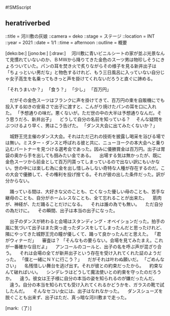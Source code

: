 #!SMSscript

## heratriverbed

::title = 河川敷の灰娘
::camera = deko
::stage = ステージ
::location = INT
::year = 2021
::date = 1/1
::time = afternoon
::outline = 概要

[deko:be:]
[jono:be:]
[:draw:]
　河川敷に青いビニルシートの家が並ぶ光景なんて見慣れていないのか、ＢＭＷから降りてきた金色のスーツ男は物珍しそうにきょろついていた。パンの耳を焚き火で炙りながらその様子を見る新井出子は「ちょっといい男だな」と物色するけれど、もう三日風呂に入っていない自分じゃ女子高生を名乗ってもきっと声を掛けてくれないだろうと直ぐに諦める。

「それうまいか？」
「食う？」
「少し」
「百万円」

　だがその金色スーツはフランクに声を掛けてきて、百万円の束を自販機にでも投入する如きの安易さで出子に渡すと、こんがり焼けたパンの耳を口に入れた。
「予想通りの味だ。悪くないが。ただ世の中の大半は予想通りなんだ。そう思うだろ、新井出子」
　どうして自分の名前を知っている？
　そんな疑問をぶつけるより早く、男はこう告げた。
「ダンス大会に出てみたくないか？」


　城野王児主催のダンス大会。それはただ己れの技術を披露し喝采を浴びる場では無い。ミスター・ダンスと呼ばれる彼と共に、ニューヨークの本大会へと乗り込むパートナーを見つける選考会であった。因みに優勝賞金は百万円。出子は胃袋の奥から手を出しても掴みたい金である。
　出場する気は無かったが、既に金色スーツから前金として百万円貰ってしまっているので出ない訳にもいかない。世の中には楽しむ為に金を出し惜しみしない奇特な人種が存在するのだ。この大会で優勝して、その権利を投げ捨てる。それが彼の出した条件だった。訳が分からない。

　踊っている間は、大好きな父のことも、亡くなった優しい母のことも、苦手な継母のことも、自分がホームレスなことも、全て忘れることが出来た。
　筋肉が、神経が、ただ踊ることだけになる。
　それは誰の為でも無い。
　ただ自分の為だけに。
　その瞬間、出子は本当の出子になった。

　出子のダンスが終わると会場はスタンディング・オベイションだった。拍手の嵐に気づいて出子はまた突っ走ったダンスをしてしまったんだと思ったけれど、隣にやってきた城野王児の瞳が優しくて、踊って良かったんだと思えた。
「君がウィナーだ」
　審査は？
「そんなもの要らない。会場を見てみたまえ。これが一番確かな目だよ」
　アンコールのコールと、出子の名を呼ぶ声が混ざり合う。
　それは会場の全てが新井出子という存在を受け入れてくれた証のようだった。
「僕と一緒にＮＹに行こう？」
　だがそれは叶わぬ願いだ。
「ごめんなさい」
　名残惜しい舞台を逃げ出す。それが彼との約束だったから。
　約束なんて破ればいい。
　シンデレラはどうして魔法使いとの約束を守ったのだろうか。
　違う。彼女は王子様に自分の本当の姿を知られるのが嫌だったんだ。
　違う。自分の本当を知られても受け入れてくれるかどうかを、ガラスの靴で試したんだ。
　そんなセコい女には、出子はなれなかった。
　ダンスシューズを脱ぐことも出来ず、出子はただ、真っ暗な河川敷まで走った。

[mark:（了）]
